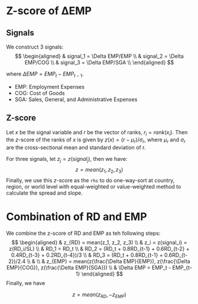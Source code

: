 # Z-score of &Delta;EMP

## Signals 

We construct 3 signals:
$$
\begin{aligned}
& signal_1 = \Delta EMP/EMP \\
& signal_2 = \Delta EMP/COG \\
& signal_3 = \Delta EMP/SGA \\
\end{aligned}
$$

where $\Delta EMP = EMP_t - EMP_{t-1}$. 

* EMP: Employment Expenses
* COG: Cost of Goods
* SGA: Sales, General, and Administrative Expenses

## Z-score

Let $x$ be the signal variable and $r$ be the vector of ranks, $r_i = rank(x_i)$. Then the $z$-score of the ranks of $x$ is given by $z(x) = (r-\mu_r)/\sigma_r$, where $\mu_r$ and $\sigma_r$ are the cross-sectional mean and standard deviation of r.

For three signals, let $z_j = z(signal_j)$, then we have:
$$
z = mean(z_1, z_2, z_3)
$$
Finally, we use this $z$-score as the `rhs` to do one-way-sort at country, region, or world level with equal-weighted or value-weighted method to calculate the spread and slope.



# Combination of RD and EMP

We combine the z-score of RD and EMP as teh following steps:
$$
\begin{aligned}
& z_{RD} = mean(z_1, z_2, z_3) \\
& z_i = z(signal_i) = z(RD_i/SL) \\
& RD_1 = RD_t \\
& RD_2 = (RD_t + 0.8RD_{t-1} + 0.6RD_{t-2} + 0.4RD_{t-3} + 0.2RD_{t-4})/3 \\
& RD_3 = (RD_t + 0.8RD_{t-1} + 0.6RD_{t-2})/2.4 \\
& \\
& z_{EMP} = mean(z(\frac{\Delta EMP}{EMP}), z(\frac{\Delta EMP}{COG}), z(\frac{\Delta EMP}{SGA})) \\
& \Delta EMP = EMP_t - EMP_{t-1}
\end{aligned}
$$
Finally, we have

$$
z = mean(z_{RD}, -z_{EMP})
$$
